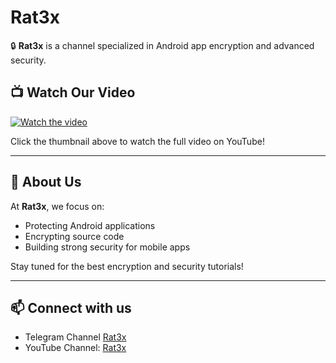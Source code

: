 # Rat3x

🔒 **Rat3x** is a channel specialized in Android app encryption and advanced security.

## 📺 Watch Our Video

[![Watch the video](https://img.youtube.com/vi/oj21pOGJcBg/0.jpg)](https://www.youtube.com/watch?v=oj21pOGJcBg)

Click the thumbnail above to watch the full video on YouTube!

---

## 🚀 About Us

At **Rat3x**, we focus on:
- Protecting Android applications
- Encrypting source code
- Building strong security for mobile apps

Stay tuned for the best encryption and security tutorials!

---

## 📫 Connect with us
- Telegram Channel [Rat3x](https://t.me/+hVIthNrlOGMxMjQ0)
- YouTube Channel: [Rat3x](https://www.youtube.com/channel/UCd-o-FVi2RjSde3m9W7Id5Q)
